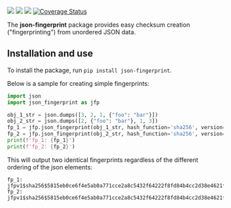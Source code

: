 ![](https://img.shields.io/github/license/cobaltine/json-fingerprint) ![](https://img.shields.io/pypi/pyversions/json-fingerprint) ![](https://img.shields.io/pypi/v/json-fingerprint) [![Coverage Status](https://coveralls.io/repos/github/cobaltine/json-fingerprint/badge.svg?branch=main)](https://coveralls.io/github/cobaltine/json-fingerprint?branch=main)

The **json-fingerprint** package provides easy checksum creation ("fingerprinting") from unordered JSON data.

## Installation and use

To install the package, run `pip install json-fingerprint`.

Below is a sample for creating simple fingerprints:

```python
import json
import json_fingerprint as jfp

obj_1_str = json.dumps([3, 2, 1, {"foo": "bar"}])
obj_2_str = json.dumps([2, {"foo": "bar"}, 1, 3])
fp_1 = jfp.json_fingerprint(obj_1_str, hash_function='sha256', version=1)
fp_2 = jfp.json_fingerprint(obj_2_str, hash_function='sha256', version=1)
print(f'fp_1: {fp_1}')
print(f'fp_2: {fp_2}')
```
This will output two identical fingerprints regardless of the different ordering of the json elements:

```
fp_1: jfpv1$sha256$5815eb0ce6f4e5ab0a771cce2a8c5432f64222f8fd84b4cc2d38e4621fae86af
fp_2: jfpv1$sha256$5815eb0ce6f4e5ab0a771cce2a8c5432f64222f8fd84b4cc2d38e4621fae86af
```
